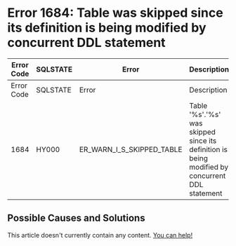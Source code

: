
# Error 1684: Table was skipped since its definition is being modified by concurrent DDL statement


| Error Code | SQLSTATE | Error | Description |
| --- | --- | --- | --- |
| Error Code | SQLSTATE | Error | Description |
| 1684 | HY000 | ER_WARN_I_S_SKIPPED_TABLE | Table '%s'.'%s' was skipped since its definition is being modified by concurrent DDL statement |




## Possible Causes and Solutions


This article doesn't currently contain any content. [You can help!](/kb/en/writing-and-editing-knowledge-base-articles/)

